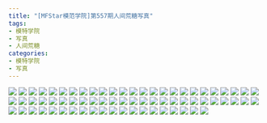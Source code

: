 ```yaml
---
title: "[MFStar模范学院]第557期人间荒糖写真"
tags: 
- 模特学院
- 写真
- 人间荒糖
categories:
- 模特学院
- 写真
---
```


![](https://img.ilovese.xyz/1734718146193.webp)
![](https://img.ilovese.xyz/1734718147479.webp)
![](https://img.ilovese.xyz/1734718149222.webp)
![](https://img.ilovese.xyz/1734718151004.webp)
![](https://img.ilovese.xyz/1734718152285.webp)
![](https://img.ilovese.xyz/1734718153636.webp)
![](https://img.ilovese.xyz/1734718155007.webp)
![](https://img.ilovese.xyz/1734718156437.webp)
![](https://img.ilovese.xyz/1734718157789.webp)
![](https://img.ilovese.xyz/1734718159548.webp)
![](https://img.ilovese.xyz/1734718160875.webp)
![](https://img.ilovese.xyz/1734718162669.webp)
![](https://img.ilovese.xyz/1734718164090.webp)
![](https://img.ilovese.xyz/1734718165333.webp)
![](https://img.ilovese.xyz/1734718166710.webp)
![](https://img.ilovese.xyz/1734718168192.webp)
![](https://img.ilovese.xyz/1734718169801.webp)
![](https://img.ilovese.xyz/1734718171324.webp)
![](https://img.ilovese.xyz/1734718172713.webp)
![](https://img.ilovese.xyz/1734718174108.webp)
![](https://img.ilovese.xyz/1734718175779.webp)
![](https://img.ilovese.xyz/1734718177487.webp)
![](https://img.ilovese.xyz/1734718179158.webp)
![](https://img.ilovese.xyz/1734718180365.webp)
![](https://img.ilovese.xyz/1734718182232.webp)
![](https://img.ilovese.xyz/1734718183443.webp)
![](https://img.ilovese.xyz/1734718184858.webp)
![](https://img.ilovese.xyz/1734718186468.webp)
![](https://img.ilovese.xyz/1734718187739.webp)
![](https://img.ilovese.xyz/1734718189569.webp)
![](https://img.ilovese.xyz/1734718190721.webp)
![](https://img.ilovese.xyz/1734718192533.webp)
![](https://img.ilovese.xyz/1734718193800.webp)
![](https://img.ilovese.xyz/1734718195228.webp)
![](https://img.ilovese.xyz/1734718196692.webp)
![](https://img.ilovese.xyz/1734718198566.webp)
![](https://img.ilovese.xyz/1734718200404.webp)
![](https://img.ilovese.xyz/1734718202206.webp)
![](https://img.ilovese.xyz/1734718204116.webp)
![](https://img.ilovese.xyz/1734718205555.webp)
![](https://img.ilovese.xyz/1734718206826.webp)
![](https://img.ilovese.xyz/1734718208738.webp)
![](https://img.ilovese.xyz/1734718210157.webp)
![](https://img.ilovese.xyz/1734718211506.webp)
![](https://img.ilovese.xyz/1734718212869.webp)
![](https://img.ilovese.xyz/1734718214359.webp)
![](https://img.ilovese.xyz/1734718215805.webp)
![](https://img.ilovese.xyz/1734718217001.webp)
![](https://img.ilovese.xyz/1734718218247.webp)
![](https://img.ilovese.xyz/1734718219522.webp)
![](https://img.ilovese.xyz/1734718221293.webp)
![](https://img.ilovese.xyz/1734718222485.webp)
![](https://img.ilovese.xyz/1734718223922.webp)
![](https://img.ilovese.xyz/1734718225936.webp)
![](https://img.ilovese.xyz/1734718227709.webp)
![](https://img.ilovese.xyz/1734718229299.webp)
![](https://img.ilovese.xyz/1734718230886.webp)
![](https://img.ilovese.xyz/1734718232154.webp)
![](https://img.ilovese.xyz/1734718233406.webp)
![](https://img.ilovese.xyz/1734718234813.webp)
![](https://img.ilovese.xyz/1734718236228.webp)
![](https://img.ilovese.xyz/1734718237788.webp)
![](https://img.ilovese.xyz/1734718239790.webp)
![](https://img.ilovese.xyz/1734718240960.webp)
![](https://img.ilovese.xyz/1734718242817.webp)
![](https://img.ilovese.xyz/1734718244036.webp)
![](https://img.ilovese.xyz/1734718245557.webp)
![](https://img.ilovese.xyz/1734718247459.webp)
![](https://img.ilovese.xyz/1734718249336.webp)
![](https://img.ilovese.xyz/1734718250803.webp)
